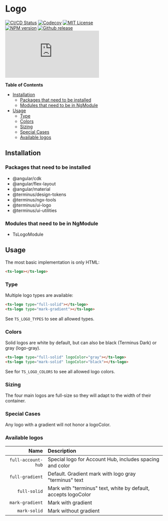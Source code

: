 <h1>Logo</h1>

[![CI/CD Status][github-action-badge]][github-action-link] [![Codecov][codecov-badge]][codecov-project] [![MIT License][license-image]][license-url]  
[![NPM version][npm-version-image]][npm-package] [![Github release][gh-release-badge]][gh-releases] [![Library size][file-size-badge]][raw-distribution-js]

<!-- START doctoc generated TOC please keep comment here to allow auto update -->
<!-- DON'T EDIT THIS SECTION, INSTEAD RE-RUN doctoc TO UPDATE -->
**Table of Contents**

- [Installation](#installation)
  - [Packages that need to be installed](#packages-that-need-to-be-installed)
  - [Modules that need to be in NgModule](#modules-that-need-to-be-in-ngmodule)
- [Usage](#usage)
  - [Type](#type)
  - [Colors](#colors)
  - [Sizing](#sizing)
  - [Special Cases](#special-cases)
  - [Available logos](#available-logos)

<!-- END doctoc generated TOC please keep comment here to allow auto update -->

## Installation

### Packages that need to be installed

  * @angular/cdk
  * @angular/flex-layout
  * @angular/material
  * @terminus/design-tokens
  * @terminus/ngx-tools
  * @terminus/ui-logo
  * @terminus/ui-utilities

### Modules that need to be in NgModule

  * TsLogoModule

## Usage

The most basic implementation is only HTML:

```html
<ts-logo></ts-logo>
```

### Type

Multiple logo types are available:

```html
<ts-logo type="full-solid"></ts-logo>
<ts-logo type="mark-gradient"></ts-logo>
```

See `TS_LOGO_TYPES` to see all allowed types.

### Colors

Solid logos are white by default, but can also be black (Terminus Dark) or gray (logo-gray).

```html
<ts-logo type="full-solid" logoColor="gray"></ts-logo>
<ts-logo type="mark-solid" logoColor="black"></ts-logo>
```

See for `TS_LOGO_COLORS` to see all allowed logo colors.

### Sizing

The four main logos are full-size so they will adapt to the width of their container.

### Special Cases

Any logo with a gradient will not honor a logoColor.

### Available logos

|               Name | Description                                                    |
|-------------------:|:---------------------------------------------------------------|
| `full-account-hub` | Special logo for Account Hub, includes spacing and color       |
|    `full-gradient` | Default. Gradient mark with logo gray "terminus" text          |
|       `full-solid` | Mark with "terminus" text, white by default, accepts logoColor |
|    `mark-gradient` | Mark with gradient                                             |
|       `mark-solid` | Mark without gradient                                          |


<!-- Links -->
[license-url]:         https://github.com/GetTerminus/terminus-oss/blob/master/LICENSE
[license-image]:       http://img.shields.io/badge/license-MIT-blue.svg
[codecov-project]:     https://codecov.io/gh/GetTerminus/terminus-oss
[codecov-badge]:       https://codecov.io/gh/GetTerminus/terminus-oss/branch/master/graph/badge.svg
[npm-version-image]:   http://img.shields.io/npm/v/@terminus/ui-logo.svg
[npm-package]:         https://www.npmjs.com/package/@terminus/ui-logo
[gh-release-badge]:    https://img.shields.io/github/release/GetTerminus/terminus-oss.svg
[gh-releases]:         https://github.com/GetTerminus/terminus-ui/releases/
[github-action-badge]: https://github.com/GetTerminus/terminus-oss/workflows/Release%20CI/badge.svg
[github-action-link]:  https://github.com/GetTerminus/terminus-oss/actions?query=workflow%3A%22CI+Release%22
[file-size-badge]:     http://img.badgesize.io/https://unpkg.com/@terminus/ui-logo/bundles/terminus-ui-logo.umd.min.js?compression=gzip
[raw-distribution-js]: https://unpkg.com/@terminus/ui-logo/bundles/terminus-ui-logo.umd.js
